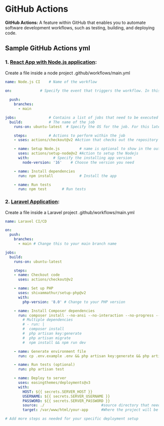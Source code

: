 # GitHub Actions
**GitHub Actions:** A feature within GitHub that enables you to automate software development workflows, such as testing, building, and deploying code.

## Sample GitHub Actions yml
### 1. [React App with Node.js application](/Programming/Workshop/GithubActions/ReactApp/):
Create a file inside a node project .github/workflows/main.yml

```yaml
name: Node.js CI  	# Name of the workflow

on:  			# Specify the event that triggers the workflow. In this case, it triggers on every push to the main branch
							
  push:
    branches:
      - main

jobs:				# Contains a list of jobs that need to be executed
  build:			# The name of the job
    runs-on: ubuntu-latest	# Specify the OS for the job. For this latest Ubuntu OS

    steps:			# Actions to perform within the job
    - uses: actions/checkout@v2	#Action that checks out the repository's code

    - name: Setup Node.js         # name is optional to show in the output, instead - uses can use directly
      uses: actions/setup-node@v2 #Action to setup the Nodejs
      with:			  # Specify the installing app version
        node-version: '16' 	  # Choose the version you need

    - name: Install dependencies
      run: npm install	          # Install the app

    - name: Run tests
      run: npm test		  # Run tests	
```


### 2. [Laravel Application](/Programming/Workshop/GithubActions/LaravelApp/):

Create a file inside a Laravel project .github/workflows/main.yml

```yaml
name: Laravel CI/CD

on:
  push:
    branches:
      - main # Change this to your main branch name

jobs:
  build:
    runs-on: ubuntu-latest

    steps:
    - name: Checkout code
      uses: actions/checkout@v2

    - name: Set up PHP
      uses: shivammathur/setup-php@v2
      with:
        php-version: '8.0' # Change to your PHP version

    - name: Install Composer dependencies
      run: composer install --no-ansi --no-interaction --no-progress --no-scripts --optimize-autoloader
        # Multiple dependencies
        # - run: |
        #  composer install
        #  php artisan key:generate
        #  php artisan migrate
        #  npm install && npm run dev

    - name: Generate environment file
      run: cp .env.example .env && php artisan key:generate && php artisan migrate && npm install && npm run dev

    - name: Run tests (optional)
      run: php artisan test

    - name: Deploy to server
      uses: easingthemes/deployments@v3
      with:
        HOST: ${{ secrets.SERVER_HOST }}
        USERNAME: ${{ secrets.SERVER_USERNAME }}
        PASSWORD: ${{ secrets.SERVER_PASSWORD }}
        source: ./                          #source directory that needs to be transferred/deployed to the target server.
        target: /var/www/html/your-app      #Where the project will be deployed on the server

# Add more steps as needed for your specific deployment setup

```
